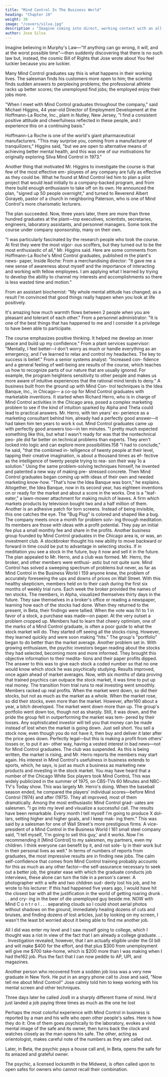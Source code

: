 ```yaml
---
title: "Mind Control In The Business World"
heading: "Chapter 19"
weight: 38
image: "/covers/silva.jpg"
description : "Imagine coming into direct, working contact with an all-pervading higher intelligence and learning in a moment of numinous joy that it is on your side"
author: Jose Silva
---
```




Imagine believing in Murphy's Law—"If anything can go wrong, it will, and at the worst possible time"—then
suddenly discovering that there is no such law but, instead, the cosmic Bill of Rights that Jose wrote about
You feel luckier because you are luckier.

Many Mind Control graduates say this is what happens in their working lives. The salesman finds his
customers more open to him; the scientist finds sudden answers to perplexing problems; the professional athlete
racks up better scores; the unemployed find jobs; the employed enjoy their jobs more.

"When I meet with Mind Control graduates throughout the company," said Michael Higgins, 44 year-old Director of Employment Development at the
Hoffmann-La Roche, Inc., plant in Nutley, New Jersey, "I find a consistent positive attitude and cheerfulness
reflected in these people, and I experience this on a continuing basis."

Hoffmann-La Roche is one of the world's giant pharmaceutical manufacturers. "This may surprise you,
coming from a manufacturer of tranquilizers," Higgins said, "but we are open to alternative means of achieving better mental health, and this was one of our motivations for originally exploring Silva Mind Control in 1973."

Another thing that motivated Mr. Higgins to investigate the course is that few of the most effective em-
ployees of any company are fully as effective as they could be. What he found at Mind Control led him to
plan a pilot project that would lead initially to a company-backed program, and from there build enough
enthusiasm to take off on its own. He announced the plan, "signed up 50 people overnight," and turned to
Reverend Albert Gorayeb, pastor of a church in neighboring Paterson, who is one of Mind Control's more
charismatic lecturers.

The plan succeeded. Now, three years later, there are more than three hundred graduates at the plant—top
executives, scientists, secretaries, engineers, laboratory assistants, and personnel managers. Some took the
course under company sponsorship, many on their own. 

"I was particularly fascinated by the research people who took the course. At first they were the most vigor-
ous scoffers, but they turned out to be the most enthusiastic of all," Mr. Higgins said.
Here are some comments from Hoffmann-La Roche's Mind Control graduates, published m the plant's news-
paper, Inside Roche: From a merchandising director: "It gave me a new
sense of awareness about myself and the importance of
interacting and working with fellow employees. I am
applying what I learned by trying to develop the ability
to channel my interests and accomplishments so there
is less wasted time and motion."

From an assistant biochemist: "My whole mental attitude has changed; as a result I'm convinced that good
things really happen when you look at life positively.

It's amazing how much warmth flows between 2 people when you are pleasant and tolerant of each other."
From a personnel administrator: "It is one of the best things that has happened to me and I consider it a
privilege to have been able to participate. 

The course emphasizes positive thinking. It helped me develop an inner peace and build up my confidence."
From a plant services supervisor: "Mentally, I feel better—I don't worry as much or handle everything as
an emergency, and I've learned to relax and control my
headaches. The key to success is belief."
From a senior systems analyst: "Increased con-
fidence and a general feeling of well-being are results of
the course, which teaches us how to recognize parts of
our nature that are usually ignored. For example, the
program heightens sensitivity to other people and makes
us more aware of intuitive experiences that the rational
mind tends to deny."
A business built from the ground up with Mind Con-
trol techniques is the Idea Banque, Inc., in Chicago—
a co-op for Mind Control graduates with marketable
inventions. It started when Richard Herro, who is in
charge of Mind Control activities in the Chicago area,
posed a complex marketing problem to see if the kind
of intuition sparked by Alpha and Theta could lead
to practical answers. Mr. Herro, with ten years' ex-
perience as a marketing consultant behind him, already
had a perfectly good answer—it had taken him ten
years to work k out. Mind Control graduates came up
with perfectly good answers too—in ten minutes.
"I pretty much expected something like this, but
what I wasn't ready for was that the nontechnical peo-
ple did far better on technical problems than experts.
They aren't locked into logic and can explore more
possibilities.158 
"I had to conclude," he said, "that the combined in-
telligence of twenty people at their level, tapping their
creative imagination, is about a thousand times as ef-
fective as the intelligence of twenty people trying to rea-
son their way 1o a solution."
Using the same problem-solving techniques himself,
he invented and patented a new way of making pre-
stressed concrete. Then Mind Control graduates began
coming up with ideas of their own and needed marketing
know-how. "That's how the Idea Banque was born,"
he explains.
Altogether, the Idea Banque, now in its second year,
has eighteen inventions on or ready for the market and
about a score in the works. One is a "leaf-eater," a
lawn-mower attachment for making mulch of leaves. A
firm which markets products by television bought two
and a half million of them. Another is an adhesive
patch for torn screens. Instead of being invisible, this
one catches the eye. The "Bug Plug" is colored and
shaped like a bug.
The company meets once a month for problem solv-
ing through meditation. Its members are those with
ideas with a profit potential. They pay an initial fee
plus a small monthly fee and share in the profits.
Another business group founded by Mind Control
graduates in the Chicago area is, or was, an investment
club. A stockbroker thought his new ability to move
backward or forward in time could be put to advantage
in selecting stocks. If in meditation you see a stock in
the future, buy it now and sell it in the future. The plan
appealed to Mr. Herro, and a club was formed. Mr.
Herro, the broker, and other members were enthusi-
astic but not quite sure. Mind Control has solved a
sweeping spectrum of problems but never, as far as
Mind Control in the Business World I 159
anyone knew, the problem of accurately foreseeing the
ups and downs of prices on Wall Street.
With this healthy skepticism, members held on to
their cash during the first six months of weekly trial
runs.
Each week the broker provided the names of ten
stocks. The members, in Alpha, visualized themselves
thirty days in the future. They saw themselves in a
broker's office or reading a newspaper, learning how
each of the stocks had done. When they returned to
the present, in Beta, their findings were tallied. When
the vote was IVi to 1 in favor of a stock, a purchase
was made—on paper.
At the very outset a problem cropped up. Members
had to learn that cheery optimism, one of the marks of
a Mind Control graduate, is often a poor guide to what
the stock market will do. They started off seeing all the
stocks rising. However, they learned quickly and were
soon making "hits." The group's "portfolio" began to
do better than the market average.
Another problem set in. With growing enthusiasm,
the psychic investors began reading about the stocks
they had selected, becoming more and more informed.
They brought this objective information to their medita-
tions and their paper profits dipped.
The answer to this was to give each stock a coded
number so that no one would know which stock he was
psychically studying. Results improved, once again
ahead of market averages. Now, with six months of
data proving that trained psychics can outpace the
stock market, it was time to put up real money.
The transition from trial runs to real investing went
smoothly. Members racked up real profits. When the
market went down, so did their stocks, but not as much
as the market as a whole. When the market rose, so did
their stocks, even more than the market. However, after160 
about a year, a bitch developed. The market went down
more than up. The group's portfolio went down too,
though not as sharply. Still, it was down, and the pride
the group felt in outperforming the market was tem-
pered by their losses.
Any sophisticated investor will tell you that money
can be made instead of lost when the market is going
down. Just sell short. You sell a stock now, even
though you do not have it, then buy and deliver it
later after the price goes down. Perfectly legal—but this
is making a profit from others' losses or, to put it an-
other way, having a vested interest in bad news—not
for Mind Control graduates. The club was suspended.
As this is being written, the market is rising, and Mr.
Herro reports the members may start again.
His interest in Mind Control's usefulness in business
extends to sports, which, he says, is just as much a
business as marketing new products and investing in
the stock market. You may have heard that a number
of the Chicago White Sox players took Mind ControL
This was widely publicized in the summer of 1975, on
CBS-TVs 60 Minutes and NBC-TV's Today show. This
was largely Mr. Herro's doing.
When the baseball season ended, he compared the
players' individual scores—before Mind Control (1974)
and after (1975). They all improved, most of them
dramatically.
Among the most enthusiastic Mind Control grad-
uates are salesmen. "I go into my level and visualize a
successful call. The results have been remarkable.
Every month I tell myself I'm going to produce X dol-
lars, setting higher and higher goals, and I keep mak-
ing them." This was said by a salesman for one of Wall
Street's more prestigious firms. A vice-president of a
Mind Control in the Business World I 161
small steel company said, "I tell myself, 'I'm going to
sell this guy,' and it works. Now I'm recommending it
[Mind Control] to my salesmen, my partners, even my
children. I think everyone can benefit by it, and not sole-
ly in their work but in their personal lives as well."
In terms of numbers of reports from graduates, the
most impressive results are in finding new jobs. The
calm self-confidence that comes from Mind Control
training probably accounts for this as much as any
other factor—the self-assurance necessary to seek out
a better job, the greater ease with which the graduate
conducts job interviews, these alone can turn the tide
in a person's career.
A photographer with a wife and two children sud-
denly lost his job, and he wrote to his lecturer:
If this had happened five years ago, I would
have hit the closest bar with all the justification
in the world of getting roaring drunk . . . and cry-
ing in the beer of die unemployed guy beside me.
NOW with Mind C o n t r o l . . . separating clouds
so I could shoot aerial photos without shadows
on the ground, immediately healing dozens of cuts
and bruises, and finding dozens of lost articles, just
by looking on my screen, I wasn't the least bit
worried about it being able to find me another
job.

All I did was enter my level and I saw myself going to college, which I thought was a riot in
view of the fact that I am already a college graduate. . . . Investigation revealed, however, that I
am actually eligible under the GI bill and will make $400 for the effort, and that plus $300 from
unemployment will give me $700 take-home, which is $200 more than I was making when I had the162 
job. Plus the fact that I can now peddle to AP, UPI, and magazines.

Another person who recovered from a sodden job loss was a very new graduate in New York. He put in an angry phone call to Jose and said, "Now tell me about Mind Control!" Jose calmly told him to keep working with his mental screen and other techniques. 

Three days later he called Jos6 in a sharply different frame of mind. He'd just landed a job paying three times as much as the one he lost

Perhaps the most colorful experience with Mind Control in business is reported by a man and his wife who open other people's safes. Here is how they do it: One of them goes psychically to the laboratory, evokes a vivid mental image of the safe and its owner, then turns back the clock and watches closely as the man opens his safe. The other, acting as orientologist, makes careful note of the numbers as they are called out.

Later, in Beta, the psychic pays a house call and, in Beta, opens the safe for its amazed and grateful owner.

The psychic, a licensed locksmith in the Midwest, is often called upon to open safes for owners who cannot
recall their combination.
